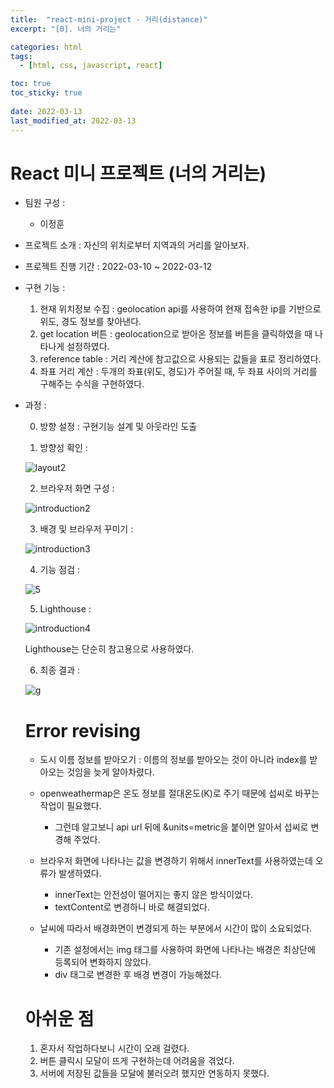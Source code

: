 ```yaml
---
title:  "react-mini-project - 거리(distance)"
excerpt: "[0]. 너의 거리는"

categories: html
tags:
  - [html, css, javascript, react]

toc: true
toc_sticky: true
 
date: 2022-03-13
last_modified_at: 2022-03-13
---
```

# React 미니 프로젝트 (너의 거리는)
  
* 팀원 구성 :  
  - 이정훈  
  
* 프로젝트 소개 : 자신의 위치로부터 지역과의 거리를 알아보자.  
  
* 프로젝트 진행 기간 : 2022-03-10 ~ 2022-03-12  
  
* 구현 기능 :  
  1. 현재 위치정보 수집 : geolocation api를 사용하여 현재 접속한 ip를 기반으로 위도, 경도 정보를 찾아낸다.  
  2. get location 버튼 : geolocation으로 받아온 정보를 버튼을 클릭하였을 때 나타나게 설정하였다.
  3. reference table : 거리 계산에 참고값으로 사용되는 값들을 표로 정리하였다.
  4. 좌표 거리 계산 : 두개의 좌표(위도, 경도)가 주어질 때, 두 좌표 사이의 거리를 구해주는 수식을 구현하였다.
  
* 과정 : 
  
  0. 방향 설정 : 구현기능 설계 및 아웃라인 도출

  1. 방향성 확인 :  
    
  ![layout2](https://user-images.githubusercontent.com/59858894/158050970-a432d425-7089-4ff3-9fbe-276011610bf1.png)

  2. 브라우저 화면 구성 :  
    
  ![introduction2](https://user-images.githubusercontent.com/59858894/155517624-7774a233-ae18-4508-9d5a-36e0c97d952e.PNG)  

  3. 배경 및 브라우저 꾸미기 :  
    
  ![introduction3](https://user-images.githubusercontent.com/59858894/155517885-065c9e49-4a27-4bff-8252-75c348fcfbf8.PNG)

  4. 기능 점검 :  
    
  ![5](https://user-images.githubusercontent.com/59858894/155628873-00d49f1b-e7ca-4e18-b163-8fffe8438f9f.PNG)
    
  5. Lighthouse :  
    
  ![introduction4](https://user-images.githubusercontent.com/59858894/155629019-8414270e-5627-4eca-978d-7d4e7352456a.png)
  
  Lighthouse는 단순히 참고용으로 사용하였다.  
  
  6. 최종 결과 :  
    
  ![g](https://user-images.githubusercontent.com/59858894/155637522-29828d76-78f0-4c43-a4d7-230895f3478d.PNG)


  # Error revising
    
  - 도시 이름 정보를 받아오기 : 이름의 정보를 받아오는 것이 아니라 index를 받아오는 것임을 늦게 알아차렸다.  
    
  - openweathermap은 온도 정보를 절대온도(K)로 주기 때문에 섭씨로 바꾸는 작업이 필요했다.  
    - 그런데 알고보니 api url 뒤에 &units=metric을 붙이면 알아서 섭씨로 변경해 주었다.  
    
  - 브라우저 화면에 나타나는 값을 변경하기 위해서 innerText를 사용하였는데 오류가 발생하였다.  
    - innerText는 안전성이 떨어지는 좋지 않은 방식이었다.  
    - textContent로 변경하니 바로 해결되었다.  
  
  - 날씨에 따라서 배경화면이 변경되게 하는 부분에서 시간이 많이 소요되었다.  
    - 기존 설정에서는 img 태그를 사용하여 화면에 나타나는 배경은 최상단에 등록되어 변화하지 않았다.  
    - div 태그로 변경한 후 배경 변경이 가능해졌다.  
  
  # 아쉬운 점

  1. 혼자서 작업하다보니 시간이 오래 걸렸다.
  2. 버튼 클릭시 모달이 뜨게 구현하는데 어려움을 겪었다.
  3. 서버에 저장된 값들을 모달에 불러오려 했지만 연동하지 못했다.
